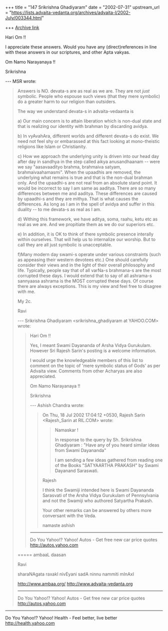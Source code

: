 +++
title = "147 Srikrishna Ghadiyaram"
date = "2002-07-31"
upstream_url = "https://lists.advaita-vedanta.org/archives/advaita-l/2002-July/003344.html"

+++
[Archive link](https://lists.advaita-vedanta.org/archives/advaita-l/2002-July/003344.html)

Hari Om !!

I appreciate these answers. Would you have any
(direct)references in line with these answers in our
scriptures, and other Apta vakyas.

Om Namo Narayanaya !!

Srikrishna

--- MSR <miinalochanii at YAHOO.COM> wrote:
> Answers is NO. devata-s are as real as we are. They
> are not *just*
> symbolic. People who espouse such views  (that they
> mere symbolic) do a
> greater harm to our religion than outsiders.
>
> The way we understand devata-s in advaita-vedaanta
> is
>
> a) Our main concern is to attain liberation which is
> non-dual state and
> that is realizing our identity with brahman by
> discarding avidya.
>
> b) In vyAvahAra, different worlds and different
> devata-s do exist. We
> need not feel shy or embarassed at this fact looking
> at mono-theistic
> religions like Islam or Christianity.
>
> c) How we approach the underlying unity is driven
> into our head day
> after day in sandhya in the step called aikya
> anusandhaanam -- were we
> say "aasavaadityo brahma, brahmaiva satyam,
> brahmaivaahamasmi". When
> the upaadhis are removed, the underlying what
> remains is true and that
> is the non-dual brahman only. And the upaadhi-s are
> not real from an
> absolute stand point.  It would be incorrect to say
> I am same as
> aaditya. There are so many differences between me
> and aaditya. These
> differences are caused by upaadhi-s and they are
> mithya. That is what
> causes the differences.  As long as I am in the
> spell of avidya and
> suffer in this duality -- to me devata-s as real as
> I am.
>
> d) Withing this framework, we have aditya, soma,
> raahu, ketu etc as
> real as we are. And we propitiate them as we do our
> superiors etc.
>
> e) In addition, it is OK to think of there symbolic
> presence interally
> within ourselves. That will help us to internalize
> our worship. But to
> call they are all just symbolic is unacceptable.
>
>
> f)Many modern day swami-s operate under various
> constraints (such as
> appeasing their western devotees etc.) One should
> carefully consider
> their views and in the light of their overall
> philosophy and life.
> Typically, people say that of all varNa-s brahmana-s
> are the most
> corrupted these days. I would extend that to say of
> all ashrama-s
> sannyaasa ashrama is the MOST corrupted these days.
> Of course there
> are always exceptions. This is my view and feel free
> to disagree with
> me.
>
> My 2c.
>
> Ravi
>
>
>
>
>
>
>
>
>
>
> --- Srikrishna Ghadiyaram
> <srikrishna_ghadiyaram at YAHOO.COM> wrote:
> > Hari Om !!
> >
> > Yes, I meant Swami Dayananda of Arsha Vidya
> Gurukulam.
> > However Sri Rajesh Sarin's posting is a welcome
> > information.
> >
> > I would urge the knowledgeable members of this
> list to
> > comment on the topic of 'mere symbolic status of
> Gods'
> > as per Advaita view. Comments from other Acharyas
> are
> > also appreciated.
> >
> > Om Namo Narayanaya !!
> >
> > Srikrishna
> >
> > --- Ashish Chandra <ramkisno at HOTMAIL.COM> wrote:
> > > On Thu, 18 Jul 2002 17:04:12 +0530, Rajesh Sarin
> > > <Rajesh_Sarin at RIL.COM>
> > > wrote:
> > >
> > > >
> > > >
> > > >Namaskar !
> > > >
> > > >In response to the query by Sh. Srikrishna
> > > Ghadiyaram :
> > > >"Have any of you heard similar ideas from Swami
> > > Dayananda"
> > > >
> > > >I am sending a few ideas gathered from reading
> one
> > > of the
> > > >Books "SATYAARTHA PRAKASH" by Swami Dayanand
> > > Saraswati.
> > > >
> > >
> > > Rajesh
> > >
> > > I think the Swamiji intended here is Swami
> Dayananda
> > > Sarasvati of the Arsha
> > > Vidya Gurukulam of Pennsylvania and not the
> Swamiji
> > > who authored Satyartha
> > > Prakash.
> > >
> > > Your other remarks can be answered by others
> more
> > > conversant with the Veda.
> > >
> > > namaste
> > > ashish
> >
> >
> > __________________________________________________
> > Do You Yahoo!?
> > Yahoo! Autos - Get free new car price quotes
> > http://autos.yahoo.com
>
>
> =====
> ambaaL daasan
>
> Ravi
>
> sharaNAgata raxakI nivEyani sadA ninnu nammiti
> mInAxI
>
> http://www.ambaa.org/
> http://www.advaita-vedanta.org
>
> __________________________________________________
> Do You Yahoo!?
> Yahoo! Autos - Get free new car price quotes
> http://autos.yahoo.com


__________________________________________________
Do You Yahoo!?
Yahoo! Health - Feel better, live better
http://health.yahoo.com

